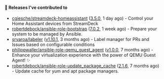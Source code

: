#### 🔭 Releases I've contributed to

- [cgiesche/streamdeck-homeassistant](https://github.com/cgiesche/streamdeck-homeassistant) ([3.5.0](https://github.com/cgiesche/streamdeck-homeassistant/releases/tag/3.5.0), 1 day ago) - Control your Home Assistant devices from StreamDeck
- [robertdebock/ansible-role-bootstrap](https://github.com/robertdebock/ansible-role-bootstrap) ([7.0.2](https://github.com/robertdebock/ansible-role-bootstrap/releases/tag/7.0.2), 1 week ago) - Prepare your system to be managed by Ansible.
- [srvaroa/labeler](https://github.com/srvaroa/labeler) ([v1.10.1](https://github.com/srvaroa/labeler/releases/tag/v1.10.1), 3 months ago) - Label manager for PRs and Issues based on configurable conditions
- [philippwaller/ansible-role-qemu_guest_agent](https://github.com/philippwaller/ansible-role-qemu_guest_agent) ([v1.0.0](https://github.com/philippwaller/ansible-role-qemu_guest_agent/releases/tag/v1.0.0), 7 months ago) - Enhance your virtualization experience with the power of QEMU Guest Agent! ✨
- [robertdebock/ansible-role-update_package_cache](https://github.com/robertdebock/ansible-role-update_package_cache) ([2.1.6](https://github.com/robertdebock/ansible-role-update_package_cache/releases/tag/2.1.6), 7 months ago) - Update cache for yum and apt package managers.
